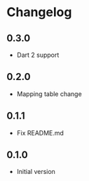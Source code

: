 # Changelog

## 0.3.0

- Dart 2 support

## 0.2.0

- Mapping table change

## 0.1.1

- Fix README.md

## 0.1.0

- Initial version

